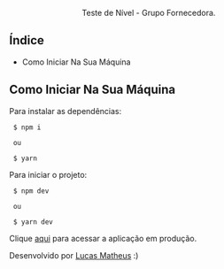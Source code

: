 <p align="center">
  <p align="center">
     Teste de Nível - Grupo Fornecedora.
  </p>
</p>

## Índice

* Como Iniciar Na Sua Máquina

## Como Iniciar Na Sua Máquina

Para instalar as dependências:

```
 $ npm i
 
 ou
 
 $ yarn
```

Para iniciar o projeto:
```
 $ npm dev
 
 ou
 
 $ yarn dev
```


Clique <a href="https://level-test-fornecedora.vercel.app">aqui</a> para acessar a aplicação em produção.

Desenvolvido por  <a href="https://www.linkedin.com/in/lucasmpa/">Lucas Matheus</a> :)

